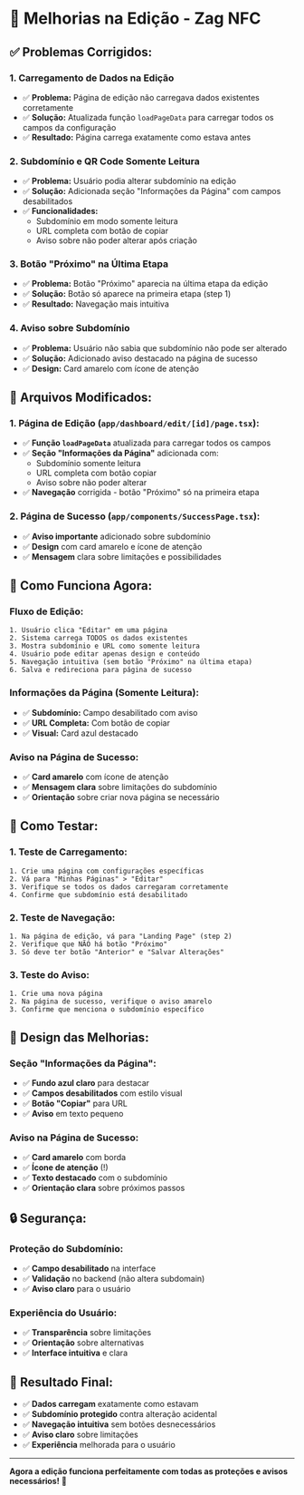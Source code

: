 # 🔧 Melhorias na Edição - Zag NFC

## ✅ **Problemas Corrigidos:**

### **1. Carregamento de Dados na Edição**
- ✅ **Problema:** Página de edição não carregava dados existentes corretamente
- ✅ **Solução:** Atualizada função `loadPageData` para carregar todos os campos da configuração
- ✅ **Resultado:** Página carrega exatamente como estava antes

### **2. Subdomínio e QR Code Somente Leitura**
- ✅ **Problema:** Usuário podia alterar subdomínio na edição
- ✅ **Solução:** Adicionada seção "Informações da Página" com campos desabilitados
- ✅ **Funcionalidades:**
  - Subdomínio em modo somente leitura
  - URL completa com botão de copiar
  - Aviso sobre não poder alterar após criação

### **3. Botão "Próximo" na Última Etapa**
- ✅ **Problema:** Botão "Próximo" aparecia na última etapa da edição
- ✅ **Solução:** Botão só aparece na primeira etapa (step 1)
- ✅ **Resultado:** Navegação mais intuitiva

### **4. Aviso sobre Subdomínio**
- ✅ **Problema:** Usuário não sabia que subdomínio não pode ser alterado
- ✅ **Solução:** Adicionado aviso destacado na página de sucesso
- ✅ **Design:** Card amarelo com ícone de atenção

## 📁 **Arquivos Modificados:**

### **1. Página de Edição (`app/dashboard/edit/[id]/page.tsx`):**
- ✅ **Função `loadPageData`** atualizada para carregar todos os campos
- ✅ **Seção "Informações da Página"** adicionada com:
  - Subdomínio somente leitura
  - URL completa com botão copiar
  - Aviso sobre não poder alterar
- ✅ **Navegação** corrigida - botão "Próximo" só na primeira etapa

### **2. Página de Sucesso (`app/components/SuccessPage.tsx`):**
- ✅ **Aviso importante** adicionado sobre subdomínio
- ✅ **Design** com card amarelo e ícone de atenção
- ✅ **Mensagem** clara sobre limitações e possibilidades

## 🎯 **Como Funciona Agora:**

### **Fluxo de Edição:**
```
1. Usuário clica "Editar" em uma página
2. Sistema carrega TODOS os dados existentes
3. Mostra subdomínio e URL como somente leitura
4. Usuário pode editar apenas design e conteúdo
5. Navegação intuitiva (sem botão "Próximo" na última etapa)
6. Salva e redireciona para página de sucesso
```

### **Informações da Página (Somente Leitura):**
- ✅ **Subdomínio:** Campo desabilitado com aviso
- ✅ **URL Completa:** Com botão de copiar
- ✅ **Visual:** Card azul destacado

### **Aviso na Página de Sucesso:**
- ✅ **Card amarelo** com ícone de atenção
- ✅ **Mensagem clara** sobre limitações do subdomínio
- ✅ **Orientação** sobre criar nova página se necessário

## 🧪 **Como Testar:**

### **1. Teste de Carregamento:**
```
1. Crie uma página com configurações específicas
2. Vá para "Minhas Páginas" > "Editar"
3. Verifique se todos os dados carregaram corretamente
4. Confirme que subdomínio está desabilitado
```

### **2. Teste de Navegação:**
```
1. Na página de edição, vá para "Landing Page" (step 2)
2. Verifique que NÃO há botão "Próximo"
3. Só deve ter botão "Anterior" e "Salvar Alterações"
```

### **3. Teste do Aviso:**
```
1. Crie uma nova página
2. Na página de sucesso, verifique o aviso amarelo
3. Confirme que menciona o subdomínio específico
```

## 🎨 **Design das Melhorias:**

### **Seção "Informações da Página":**
- ✅ **Fundo azul claro** para destacar
- ✅ **Campos desabilitados** com estilo visual
- ✅ **Botão "Copiar"** para URL
- ✅ **Aviso** em texto pequeno

### **Aviso na Página de Sucesso:**
- ✅ **Card amarelo** com borda
- ✅ **Ícone de atenção** (!)
- ✅ **Texto destacado** com o subdomínio
- ✅ **Orientação clara** sobre próximos passos

## 🔒 **Segurança:**

### **Proteção do Subdomínio:**
- ✅ **Campo desabilitado** na interface
- ✅ **Validação** no backend (não altera subdomain)
- ✅ **Aviso claro** para o usuário

### **Experiência do Usuário:**
- ✅ **Transparência** sobre limitações
- ✅ **Orientação** sobre alternativas
- ✅ **Interface intuitiva** e clara

## 🎯 **Resultado Final:**

- ✅ **Dados carregam** exatamente como estavam
- ✅ **Subdomínio protegido** contra alteração acidental
- ✅ **Navegação intuitiva** sem botões desnecessários
- ✅ **Aviso claro** sobre limitações
- ✅ **Experiência** melhorada para o usuário

---

**Agora a edição funciona perfeitamente com todas as proteções e avisos necessários!** 🎉
